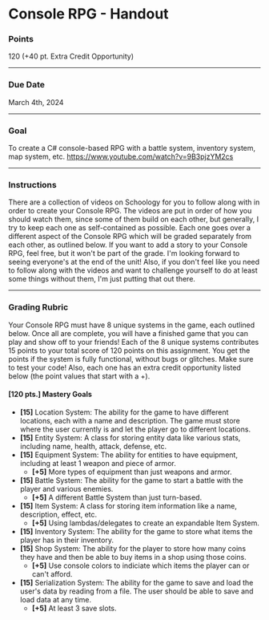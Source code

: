 # Console RPG - Handout

### Points
120 (+40 pt. Extra Credit Opportunity)

---

### Due Date
March 4th, 2024

---

### Goal
To create a C# console-based RPG with a battle system, inventory system, map system, etc. https://www.youtube.com/watch?v=9B3pjzYM2cs

---

### Instructions
There are a collection of videos on Schoology for you to follow along with in order to create your Console RPG. The videos are put in order of how you should watch them, since some of them build on each other, but generally, I try to keep each one as self-contained as possible. Each one goes over a different aspect of the Console RPG which will be graded separately from each other, as outlined below. If you want to add a story to your Console RPG, feel free, but it won't be part of the grade. I'm looking forward to seeing everyone's at the end of the unit! Also, if you don't feel like you need to follow along with the videos and want to challenge yourself to do at least some things without them, I'm just putting that out there.

---

### Grading Rubric
Your Console RPG must have 8 unique systems in the game, each outlined below. Once all are complete, you will have a finished game that you can play and show off to your friends! Each of the 8 unique systems contributes 15 points to your total score of 120 points on this assignment. You get the points if the system is fully functional, without bugs or glitches. Make sure to test your code! Also, each one has an extra credit opportunity listed below (the point values that start with a +).

#### [120 pts.] Mastery Goals
- **[15]** Location System: The ability for the game to have different locations, each with a name and description. The game must store where the user currently is and let the player go to different locations.
- **[15]** Entity System: A class for storing entity data like various stats, including name, health, attack, defense, etc.
- **[15]** Equipment System: The ability for entities to have equipment, including at least 1 weapon and piece of armor.
    - **[+5]** More types of equipment than just weapons and armor.
- **[15]** Battle System: The ability for the game to start a battle with the player and various enemies.
    - **[+5]** A different Battle System than just turn-based.
- **[15]** Item System: A class for storing item information like a name, description, effect, etc.
    - **[+5]** Using lambdas/delegates to create an expandable Item System.
- **[15]** Inventory System: The ability for the game to store what items the player has in their inventory.
- **[15]** Shop System: The ability for the player to store how many coins they have and then be able to buy items in a shop using those coins.
    - **[+5]** Use console colors to indiciate which items the player can or can't afford.
- **[15]** Serialization System: The ability for the game to save and load the user's data by reading from a file. The user should be able to save and load data at any time.
    - **[+5]** At least 3 save slots.
